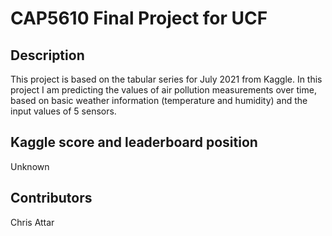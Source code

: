 # CAP5610 Final Project for UCF

## Description
This project is based on the tabular series for July 2021 from Kaggle. In this project I am predicting the values of air pollution measurements over time, based on basic weather information (temperature and humidity) and the input values of 5 sensors.

## Kaggle score and leaderboard position
Unknown

## Contributors
Chris Attar